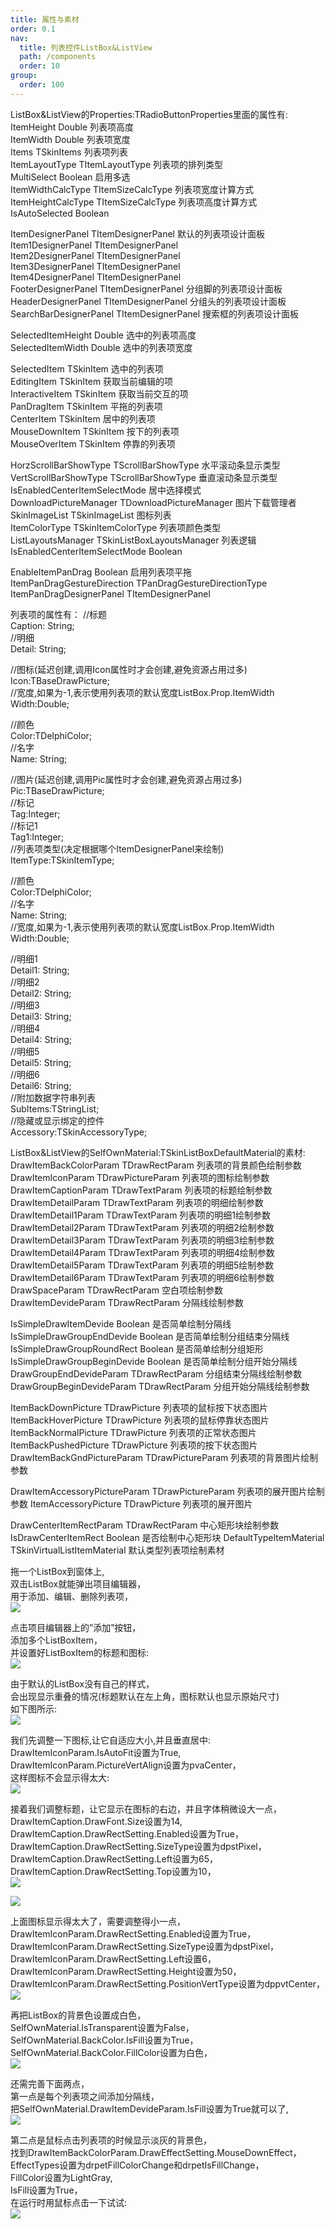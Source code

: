 ```yaml
---
title: 属性与素材
order: 0.1
nav:
  title: 列表控件ListBox&ListView
  path: /components
  order: 10
group:
  order: 100
---
```


ListBox&ListView的Properties:TRadioButtonProperties里面的属性有:    
ItemHeight	Double	列表项高度  
ItemWidth	Double	列表项宽度  
Items	TSkinItems	列表项列表   
ItemLayoutType	TItemLayoutType	列表项的排列类型  
MultiSelect	Boolean	启用多选   
ItemWidthCalcType	TItemSizeCalcType	列表项宽度计算方式  
ItemHeightCalcType	TItemSizeCalcType	列表项高度计算方式  
IsAutoSelected	Boolean	  

ItemDesignerPanel	TItemDesignerPanel	默认的列表项设计面板  
Item1DesignerPanel	TItemDesignerPanel	  
Item2DesignerPanel	TItemDesignerPanel	  
Item3DesignerPanel	TItemDesignerPanel	   
Item4DesignerPanel	TItemDesignerPanel	  
FooterDesignerPanel	TItemDesignerPanel	分组脚的列表项设计面板  
HeaderDesignerPanel	TItemDesignerPanel	分组头的列表项设计面板  
SearchBarDesignerPanel	TItemDesignerPanel	搜索框的列表项设计面板  

SelectedItemHeight	Double	选中的列表项高度  
SelectedItemWidth	Double	选中的列表项宽度  

SelectedItem	TSkinItem	选中的列表项  
EditingItem	TSkinItem	获取当前编辑的项  
InteractiveItem	TSkinItem	获取当前交互的项  
PanDragItem	TSkinItem	平拖的列表项  
CenterItem	TSkinItem	居中的列表项  
MouseDownItem	TSkinItem	按下的列表项  
MouseOverItem	TSkinItem	停靠的列表项  

HorzScrollBarShowType	TScrollBarShowType	水平滚动条显示类型  
VertScrollBarShowType	TScrollBarShowType	垂直滚动条显示类型  
IsEnabledCenterItemSelectMode		居中选择模式  
DownloadPictureManager	TDownloadPictureManager	图片下载管理者  
SkinImageList	TSkinImageList	图标列表  
ItemColorType	TSkinItemColorType	列表项颜色类型  
ListLayoutsManager	TSkinListBoxLayoutsManager	列表逻辑  
IsEnabledCenterItemSelectMode	Boolean	  

EnableItemPanDrag	Boolean	启用列表项平拖  
ItemPanDragGestureDirection	TPanDragGestureDirectionType	  
ItemPanDragDesignerPanel	TItemDesignerPanel	  




列表项的属性有：
//标题  
Caption: String;  
//明细  
Detail: String;  

//图标(延迟创建,调用Icon属性时才会创建,避免资源占用过多)  
Icon:TBaseDrawPicture;  
//宽度,如果为-1,表示使用列表项的默认宽度ListBox.Prop.ItemWidth  
Width:Double;  

//颜色  
Color:TDelphiColor;  
//名字  
Name: String;  


//图片(延迟创建,调用Pic属性时才会创建,避免资源占用过多)  
Pic:TBaseDrawPicture;  
//标记  
Tag:Integer;  
//标记1  
Tag1:Integer;  
//列表项类型(决定根据哪个ItemDesignerPanel来绘制)  
ItemType:TSkinItemType;  

//颜色  
Color:TDelphiColor;  
//名字  
Name: String;  
//宽度,如果为-1,表示使用列表项的默认宽度ListBox.Prop.ItemWidth  
Width:Double;  

//明细1  
Detail1: String;  
//明细2  
Detail2: String;  
//明细3  
Detail3: String;  
//明细4  
Detail4: String;  
//明细5   
Detail5: String;  
//明细6  
Detail6: String;  
//附加数据字符串列表  
SubItems:TStringList;  
//隐藏或显示绑定的控件  
Accessory:TSkinAccessoryType;  





ListBox&ListView的SelfOwnMaterial:TSkinListBoxDefaultMaterial的素材:    
DrawItemBackColorParam	TDrawRectParam	列表项的背景颜色绘制参数  
DrawItemIconParam	TDrawPictureParam	列表项的图标绘制参数  
DrawItemCaptionParam	TDrawTextParam	列表项的标题绘制参数  
DrawItemDetailParam	TDrawTextParam	列表项的明细绘制参数  
DrawItemDetail1Param	TDrawTextParam	列表项的明细1绘制参数  
DrawItemDetail2Param	TDrawTextParam	列表项的明细2绘制参数  
DrawItemDetail3Param	TDrawTextParam	列表项的明细3绘制参数  
DrawItemDetail4Param	TDrawTextParam	列表项的明细4绘制参数  
DrawItemDetail5Param	TDrawTextParam	列表项的明细5绘制参数  
DrawItemDetail6Param	TDrawTextParam	列表项的明细6绘制参数  
DrawSpaceParam	TDrawRectParam	空白项绘制参数  
DrawItemDevideParam	TDrawRectParam	分隔线绘制参数  

IsSimpleDrawItemDevide	Boolean	是否简单绘制分隔线  
IsSimpleDrawGroupEndDevide	Boolean	是否简单绘制分组结束分隔线  
IsSimpleDrawGroupRoundRect	Boolean	是否简单绘制分组矩形  
IsSimpleDrawGroupBeginDevide	Boolean	是否简单绘制分组开始分隔线  
DrawGroupEndDevideParam	TDrawRectParam	分组结束分隔线绘制参数  
DrawGroupBeginDevideParam	TDrawRectParam	分组开始分隔线绘制参数  

ItemBackDownPicture	TDrawPicture	列表项的鼠标按下状态图片  
ItemBackHoverPicture	TDrawPicture	列表项的鼠标停靠状态图片  
ItemBackNormalPicture	TDrawPicture	列表项的正常状态图片  
ItemBackPushedPicture	TDrawPicture	列表项的按下状态图片  
DrawItemBackGndPictureParam	TDrawPictureParam	列表项的背景图片绘制参数  

DrawItemAccessoryPictureParam	TDrawPictureParam	列表项的展开图片绘制参数
ItemAccessoryPicture	TDrawPicture	列表项的展开图片

DrawCenterItemRectParam	TDrawRectParam	中心矩形块绘制参数
IsDrawCenterItemRect	Boolean	是否绘制中心矩形块
DefaultTypeItemMaterial	TSkinVirtualListItemMaterial	默认类型列表项绘制素材





拖一个ListBox到窗体上,  
双击ListBox就能弹出项目编辑器，  
用于添加、编辑、删除列表项，  
![](http://www.orangeui.cn/orangeuiblog/OrangeUI/10.1.OrangeUI%E6%8E%A7%E4%BB%B6%E4%BD%BF%E7%94%A8%E8%AF%B4%E6%98%8E(%E5%88%97%E8%A1%A8%E6%A1%86%E6%8E%A7%E4%BB%B6ListBox)(%E7%A4%BA%E4%BE%8B1%20%E5%9F%BA%E6%9C%AC%E5%8A%9F%E8%83%BD).files/image001.png)

点击项目编辑器上的”添加”按钮，  
添加多个ListBoxItem，  
并设置好ListBoxItem的标题和图标:  
![](http://www.orangeui.cn/orangeuiblog/OrangeUI/10.1.OrangeUI%E6%8E%A7%E4%BB%B6%E4%BD%BF%E7%94%A8%E8%AF%B4%E6%98%8E(%E5%88%97%E8%A1%A8%E6%A1%86%E6%8E%A7%E4%BB%B6ListBox)(%E7%A4%BA%E4%BE%8B1%20%E5%9F%BA%E6%9C%AC%E5%8A%9F%E8%83%BD).files/image003.png)


由于默认的ListBox没有自己的样式，  
会出现显示重叠的情况(标题默认在左上角，图标默认也显示原始尺寸)  
如下图所示:  
![](http://www.orangeui.cn/orangeuiblog/OrangeUI/10.1.OrangeUI%E6%8E%A7%E4%BB%B6%E4%BD%BF%E7%94%A8%E8%AF%B4%E6%98%8E(%E5%88%97%E8%A1%A8%E6%A1%86%E6%8E%A7%E4%BB%B6ListBox)(%E7%A4%BA%E4%BE%8B1%20%E5%9F%BA%E6%9C%AC%E5%8A%9F%E8%83%BD).files/image005.png)


我们先调整一下图标,让它自适应大小,并且垂直居中:  
DrawItemIconParam.IsAutoFit设置为True,  
DrawItemIconParam.PictureVertAlign设置为pvaCenter，  
这样图标不会显示得太大:  
![](http://www.orangeui.cn/orangeuiblog/OrangeUI/10.1.OrangeUI%E6%8E%A7%E4%BB%B6%E4%BD%BF%E7%94%A8%E8%AF%B4%E6%98%8E(%E5%88%97%E8%A1%A8%E6%A1%86%E6%8E%A7%E4%BB%B6ListBox)(%E7%A4%BA%E4%BE%8B1%20%E5%9F%BA%E6%9C%AC%E5%8A%9F%E8%83%BD).files/image007.png)


接着我们调整标题，让它显示在图标的右边，并且字体稍微设大一点，  
DrawItemCaption.DrawFont.Size设置为14,  
DrawItemCaption.DrawRectSetting.Enabled设置为True，  
DrawItemCaption.DrawRectSetting.SizeType设置为dpstPixel，  
DrawItemCaption.DrawRectSetting.Left设置为65，  
DrawItemCaption.DrawRectSetting.Top设置为10，  
![](http://www.orangeui.cn/orangeuiblog/OrangeUI/10.1.OrangeUI%E6%8E%A7%E4%BB%B6%E4%BD%BF%E7%94%A8%E8%AF%B4%E6%98%8E(%E5%88%97%E8%A1%A8%E6%A1%86%E6%8E%A7%E4%BB%B6ListBox)(%E7%A4%BA%E4%BE%8B1%20%E5%9F%BA%E6%9C%AC%E5%8A%9F%E8%83%BD).files/image009.png)

![](http://www.orangeui.cn/orangeuiblog/OrangeUI/10.1.OrangeUI%E6%8E%A7%E4%BB%B6%E4%BD%BF%E7%94%A8%E8%AF%B4%E6%98%8E(%E5%88%97%E8%A1%A8%E6%A1%86%E6%8E%A7%E4%BB%B6ListBox)(%E7%A4%BA%E4%BE%8B1%20%E5%9F%BA%E6%9C%AC%E5%8A%9F%E8%83%BD).files/image011.png)



上面图标显示得太大了，需要调整得小一点，  
DrawItemIconParam.DrawRectSetting.Enabled设置为True，  
DrawItemIconParam.DrawRectSetting.SizeType设置为dpstPixel，  
DrawItemIconParam.DrawRectSetting.Left设置6，  
DrawItemIconParam.DrawRectSetting.Height设置为50，  
DrawItemIconParam.DrawRectSetting.PositionVertType设置为dppvtCenter，  
![](http://www.orangeui.cn/orangeuiblog/OrangeUI/10.1.OrangeUI%E6%8E%A7%E4%BB%B6%E4%BD%BF%E7%94%A8%E8%AF%B4%E6%98%8E(%E5%88%97%E8%A1%A8%E6%A1%86%E6%8E%A7%E4%BB%B6ListBox)(%E7%A4%BA%E4%BE%8B1%20%E5%9F%BA%E6%9C%AC%E5%8A%9F%E8%83%BD).files/image013.png)


再把ListBox的背景色设置成白色，  
SelfOwnMaterial.IsTransparent设置为False，  
SelfOwnMaterial.BackColor.IsFill设置为True，  
SelfOwnMaterial.BackColor.FillColor设置为白色，  
![](http://www.orangeui.cn/orangeuiblog/OrangeUI/10.1.OrangeUI%E6%8E%A7%E4%BB%B6%E4%BD%BF%E7%94%A8%E8%AF%B4%E6%98%8E(%E5%88%97%E8%A1%A8%E6%A1%86%E6%8E%A7%E4%BB%B6ListBox)(%E7%A4%BA%E4%BE%8B1%20%E5%9F%BA%E6%9C%AC%E5%8A%9F%E8%83%BD).files/image015.png)


还需完善下面两点，  
第一点是每个列表项之间添加分隔线，  
把SelfOwnMaterial.DrawItemDevideParam.IsFill设置为True就可以了,  
![](http://www.orangeui.cn/orangeuiblog/OrangeUI/10.1.OrangeUI%E6%8E%A7%E4%BB%B6%E4%BD%BF%E7%94%A8%E8%AF%B4%E6%98%8E(%E5%88%97%E8%A1%A8%E6%A1%86%E6%8E%A7%E4%BB%B6ListBox)(%E7%A4%BA%E4%BE%8B1%20%E5%9F%BA%E6%9C%AC%E5%8A%9F%E8%83%BD).files/image017.png)


第二点是鼠标点击列表项的时候显示淡灰的背景色，  
找到DrawItemBackColorParam.DrawEffectSetting.MouseDownEffect，  
EffectTypes设置为drpetFillColorChange和drpetIsFillChange，  
FillColor设置为LightGray,  
IsFill设置为True，  
在运行时用鼠标点击一下试试:  
![](http://www.orangeui.cn/orangeuiblog/OrangeUI/10.1.OrangeUI%E6%8E%A7%E4%BB%B6%E4%BD%BF%E7%94%A8%E8%AF%B4%E6%98%8E(%E5%88%97%E8%A1%A8%E6%A1%86%E6%8E%A7%E4%BB%B6ListBox)(%E7%A4%BA%E4%BE%8B1%20%E5%9F%BA%E6%9C%AC%E5%8A%9F%E8%83%BD).files/image019.png)



